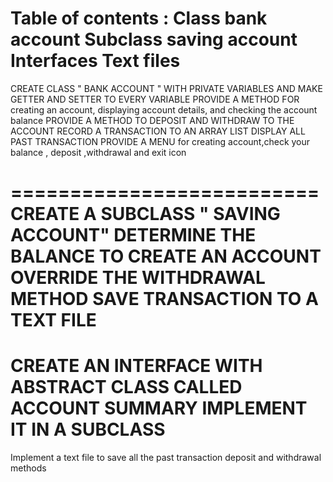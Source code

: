 Table of contents :
Class bank account
Subclass saving account
Interfaces
Text files
=================
CREATE CLASS " BANK ACCOUNT "  WITH PRIVATE VARIABLES AND MAKE GETTER AND SETTER TO EVERY VARIABLE 
PROVIDE A METHOD  FOR creating an account, displaying account details, and checking the account balance
PROVIDE A METHOD TO DEPOSIT AND WITHDRAW TO THE ACCOUNT
RECORD A TRANSACTION TO AN ARRAY LIST
DISPLAY ALL PAST TRANSACTION
PROVIDE A MENU for creating account,check your balance , deposit ,withdrawal and exit icon

==========================
CREATE A SUBCLASS " SAVING ACCOUNT"
 DETERMINE THE BALANCE TO CREATE AN ACCOUNT
OVERRIDE THE WITHDRAWAL METHOD
 SAVE TRANSACTION TO A TEXT FILE
 ===============================
CREATE AN INTERFACE WITH ABSTRACT CLASS CALLED ACCOUNT SUMMARY
IMPLEMENT IT IN  A SUBCLASS
===================
Implement  a text file to save all the past transaction 
deposit and withdrawal methods

